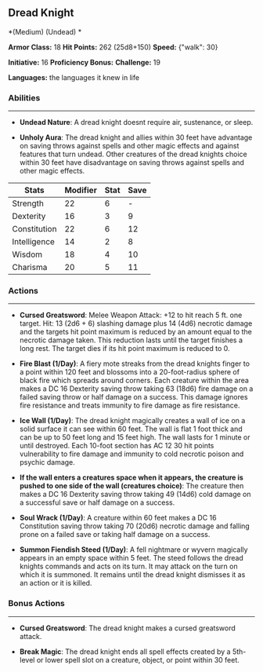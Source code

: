 ## Dread Knight
*(Medium) (Undead) *

**Armor Class:** 18
**Hit Points:** 262 (25d8+150)
**Speed:** {"walk": 30}

**Initiative:** 16
**Proficiency Bonus:**
**Challenge:** 19

**Languages:** the languages it knew in life

### Abilities
 --- 
- **Undead Nature**: A dread knight doesnt require air, sustenance, or sleep.

- **Unholy Aura**: The dread knight and allies within 30 feet have advantage on saving throws against spells and other magic effects and against features that turn undead. Other creatures of the dread knights choice within 30 feet have disadvantage on saving throws against spells and other magic effects.



| Stats | Modifier | Stat | Save
| ---- | ---- | ---- | ---- |
| Strength | 22 | 6 | - |
| Dexterity | 16 | 3 | 9 |
| Constitution | 22 | 6 | 12 |
| Intelligence | 14 | 2 | 8 |
| Wisdom | 18 | 4 | 10 |
| Charisma | 20 | 5 | 11 |

### Actions
 --- 
- **Cursed Greatsword**: Melee Weapon Attack: +12 to hit  reach 5 ft.  one target. Hit: 13 (2d6 + 6) slashing damage plus 14 (4d6) necrotic damage  and the targets hit point maximum is reduced by an amount equal to the necrotic damage taken. This reduction lasts until the target finishes a long rest. The target dies if its hit point maximum is reduced to 0.

- **Fire Blast (1/Day)**: A fiery mote streaks from the dread knights finger to a point within 120 feet and blossoms into a 20-foot-radius sphere of black fire which spreads around corners. Each creature within the area makes a DC 16 Dexterity saving throw  taking 63 (18d6) fire damage on a failed saving throw or half damage on a success. This damage ignores fire resistance and treats immunity to fire damage as fire resistance.

- **Ice Wall (1/Day)**: The dread knight magically creates a wall of ice on a solid surface it can see within 60 feet. The wall is flat  1 foot thick  and can be up to 50 feet long and 15 feet high. The wall lasts for 1 minute or until destroyed. Each 10-foot section has AC 12  30 hit points  vulnerability to fire damage  and immunity to cold  necrotic  poison  and psychic damage.

- **If the wall enters a creatures space when it appears, the creature is pushed to one side of the wall (creatures choice)**: The creature then makes a DC 16 Dexterity saving throw  taking 49 (14d6) cold damage on a successful save or half damage on a success.

- **Soul Wrack (1/Day)**: A creature within 60 feet makes a DC 16 Constitution saving throw  taking 70 (20d6) necrotic damage and falling prone on a failed save or taking half damage on a success.

- **Summon Fiendish Steed (1/Day)**: A fell nightmare or wyvern magically appears in an empty space within 5 feet. The steed follows the dread knights commands and acts on its turn. It may attack on the turn on which it is summoned. It remains until the dread knight dismisses it as an action or it is killed.

### Bonus Actions
 --- 
- **Cursed Greatsword**: The dread knight makes a cursed greatsword attack.

- **Break Magic**: The dread knight ends all spell effects created by a 5th-level or lower spell slot on a creature, object, or point within 30 feet.

